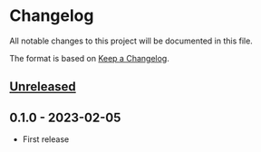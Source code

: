 # Changelog

All notable changes to this project will be documented in this file.

The format is based on [Keep a Changelog](https://keepachangelog.com/en/1.0.0/).


## [Unreleased]


## 0.1.0 - 2023-02-05

- First release


[unreleased]: https://github.com/johnzielke/flake8-no-implicit-str-concat-in-list/compare/v0.1.0...HEAD
[0.1.0]: https://github.com/johnzielke/flake8-no-implicit-str-concat-in-list/releases/tag/v0.1.0
